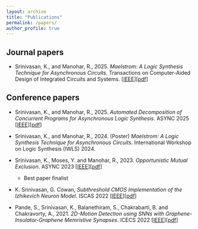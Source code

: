 ```yaml
---
layout: archive
title: "Publications"
permalink: /papers/
author_profile: true
---
```


## Journal papers

- Srinivasan, K., and Manohar, R., 2025. _Maelstrom: A Logic Synthesis Technique for Asynchronous Circuits_. Transactions on Computer-Aided Design of Integrated Circuits and Systems. [[IEEE](https://ieeexplore.ieee.org/document/11008552)][[pdf](https://karthisrinivasan.github.io/files/Maelstrom.pdf)]

## Conference papers

- Srinivasan, K., and Manohar, R., 2025. _Automated Decomposition of Concurrent Programs for Asynchronous Logic Synthesis_. ASYNC 2025 [[IEEE](https://ieeexplore.ieee.org/document/11021109)][[pdf](https://karthisrinivasan.github.io/files/Auto_Decomp.pdf)]

- Srinivasan, K., and Manohar, R., 2024. (Poster) _Maelstrom: A Logic Synthesis Technique for Asynchronous Circuits_. International Workshop on Logic Synthesis (IWLS) 2024.

- Srinivasan, K., Moses, Y. and Manohar, R., 2023. _Opportunistic Mutual Exclusion_. ASYNC 2023 [[IEEE](https://ieeexplore.ieee.org/document/10239610)][[pdf](https://karthisrinivasan.github.io/files/Opportunistic_Mutual_Exclusion.pdf)]
    - Best paper finalist

- K. Srinivasan, G. Cowan, _Subthreshold CMOS Implementation of the Izhikevich Neuron Model_. ISCAS 2022 [[IEEE](https://ieeexplore.ieee.org/document/9937826)][[pdf](https://karthisrinivasan.github.io/files/Izhikevich_Circuit.pdf)]

- Pande, S., Srinivasan, K., Balanethiram, S., Chakrabarti, B. and Chakravorty, A., 2021. _2D-Motion Detection using SNNs with Graphene-Insulator-Graphene Memristive Synapses_. ICECS 2022 [[IEEE](https://ieeexplore.ieee.org/document/9970889)][[pdf](https://karthisrinivasan.github.io/files/Motion_Detection.pdf)]
